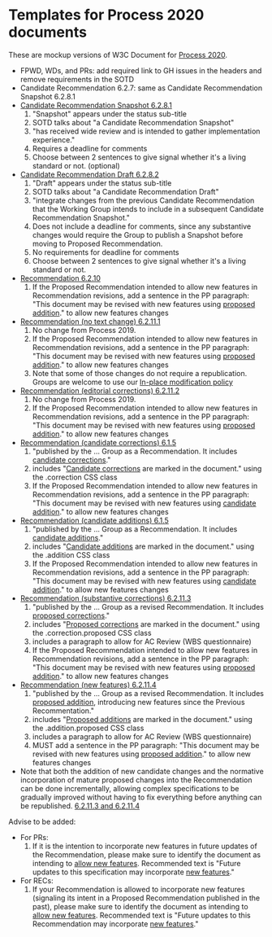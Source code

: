 # Templates for Process 2020 documents

These are mockup versions of W3C Document for [Process 2020](https://www.w3.org/2020/Process-20200915/).

* FPWD, WDs, and PRs: add required link to GH issues in the headers and remove requirements in the SOTD
* Candidate Recommendation 6.2.7: same as Candidate Recommendation Snapshot 6.2.8.1
* [Candidate Recommendation Snapshot 6.2.8.1](https://w3c.github.io/tr-design/p2020mockup/cr-6.2.8.1.html)
  1. "Snapshot" appears under the status sub-title
  1. SOTD talks about "a Candidate Recommendation Snapshot"
  1. "has received wide review and is intended to gather implementation experience."
  1. Requires a deadline for comments
  1. Choose between 2 sentences to give signal whether it's a living standard or not. (optional)
* [Candidate Recommendation Draft 6.2.8.2](https://w3c.github.io/tr-design/p2020mockup/cr-6.2.8.2.html)
  1. "Draft" appears under the status sub-title
  1. SOTD talks about "a Candidate Recommendation Draft"
  1. "integrate changes from the previous Candidate Recommendation that the Working Group intends to include in a subsequent Candidate Recommendation Snapshot."
  1. Does not include a deadline for comments, since any substantive changes would require the Group to publish a Snapshot before moving to Proposed Recommendation.
  1. No requirements for deadline for comments
  1. Choose between 2 sentences to give signal whether it's a living standard or not.
* [Recommendation 6.2.10](https://w3c.github.io/tr-design/p2020mockup/rec-6.2.10.html)
  1. If the Proposed Recommendation intended to allow new features in Recommendation revisions, add a sentence in the PP paragraph: "This document may be revised with new features using [proposed addition](https://www.w3.org/2020/Process-20200915/#proposed-addition)." to allow new features changes
* [Recommendation (no text change) 6.2.11.1](https://w3c.github.io/tr-design/p2020mockup/rec-6.2.11.1.html)
  1. No change from Process 2019.
  1. If the Proposed Recommendation intended to allow new features in Recommendation revisions, add a sentence in the PP paragraph: "This document may be revised with new features using [proposed addition](https://www.w3.org/2020/Process-20200915/#proposed-addition)." to allow new features changes
  1. Note that some of those changes do not require a republication. Groups are welcome to use our [In-place modification policy](https://www.w3.org/2003/01/republishing/)
* [Recommendation (editorial corrections) 6.2.11.2](https://w3c.github.io/tr-design/p2020mockup/rec-6.2.11.2.html)
  1. No change from Process 2019.
  1. If the Proposed Recommendation intended to allow new features in Recommendation revisions, add a sentence in the PP paragraph: "This document may be revised with new features using [proposed addition](https://www.w3.org/2020/Process-20200915/#proposed-addition)." to allow new features changes
* [Recommendation (candidate corrections) 6.1.5](https://w3c.github.io/tr-design/p2020mockup/rec-6.1.5-corrections.html)
  1. "published by the ... Group as a Recommendation. It includes [candidate corrections](https://www.w3.org/2020/Process-20200915/#candidate-correction)."
  1. includes "[Candidate corrections](https://www.w3.org/2020/Process-20200915/#candidate-correction) are marked in the document." using the .correction CSS class
  1. If the Proposed Recommendation intended to allow new features in Recommendation revisions, add a sentence in the PP paragraph: "This document may be revised with new features using [candidate addition](https://www.w3.org/2020/Process-20200915/#proposed-addition)." to allow new features changes
* [Recommendation (candidate additions) 6.1.5](https://w3c.github.io/tr-design/p2020mockup/rec-6.1.5-additions.html)
  1. "published by the ... Group as a Recommendation. It includes [candidate additions](https://www.w3.org/2020/Process-20200915/#candidate-addition)."
  1. includes "[Candidate additions](https://www.w3.org/2020/Process-20200915/#candidate-addition) are marked in the document." using the .addition CSS class
  1. If the Proposed Recommendation intended to allow new features in Recommendation revisions, add a sentence in the PP paragraph: "This document may be revised with new features using [candidate addition](https://www.w3.org/2020/Process-20200915/#proposed-addition)." to allow new features changes
* [Recommendation (substantive corrections) 6.2.11.3](https://w3c.github.io/tr-design/p2020mockup/rec-6.2.11.3.html)
  1. "published by the ... Group as a revised Recommendation. It includes [proposed corrections](https://www.w3.org/2020/Process-20200915/#proposed-correction)."
  1. includes "[Proposed corrections](https://www.w3.org/2020/Process-20200915/#proposed-correction) are marked in the document." using the .correction.proposed CSS class
  1. includes a paragraph to allow for AC Review (WBS questionnaire)
  1. If the Proposed Recommendation intended to allow new features in Recommendation revisions, add a sentence in the PP paragraph: "This document may be revised with new features using [proposed addition](https://www.w3.org/2020/Process-20200915/#proposed-addition)." to allow new features changes
* [Recommendation (new features) 6.2.11.4](https://w3c.github.io/tr-design/p2020mockup/rec-6.2.11.4.html)
  1. "published by the ... Group as a revised Recommendation. It includes [proposed addition](https://www.w3.org/2020/Process-20200915/#proposed-addition), introducing new features since the Previous Recommentation."
  1. includes "[Proposed additions](https://www.w3.org/2020/Process-20200915/#proposed-addition) are marked in the document." using the .addition.proposed CSS class
  1. includes a paragraph to allow for AC Review (WBS questionnaire)
  1. MUST add a sentence in the PP paragraph: "This document may be revised with new features using [proposed addition](https://www.w3.org/2020/Process-20200915/#proposed-addition)." to allow new features changes
* Note that both the addition of new candidate changes and the normative incorporation of mature proposed changes into the Recommendation can be done incrementally, allowing complex specifications to be gradually improved without having to fix everything before anything can be republished. [6.2.11.3 and 6.2.11.4](https://w3c.github.io/tr-design/p2020mockup/rec-6.2.11.34.html)

Advise to be added:

* For PRs:
  1. If it is the intention to incorporate new features in future updates of the Recommendation, please make sure to identify the document as intending to [allow new features](https://www.w3.org/2020/Process-20200915/#allow-new-features). Recommended text is "Future updates to this specification may incorporate [new features](https://www.w3.org/2020/Process-20200915/#allow-new-features)."
* For RECs:
  1. If your Recommendation is allowed to incorporate new features (signaling its intent in a Proposed Recommendation published in the past), please make sure to identify the document as intending to [allow new features](https://www.w3.org/2020/Process-20200915/#allow-new-features). Recommended text is "Future updates to this Recommendation may incorporate [new features](https://www.w3.org/2020/Process-20200915/#allow-new-features)."


